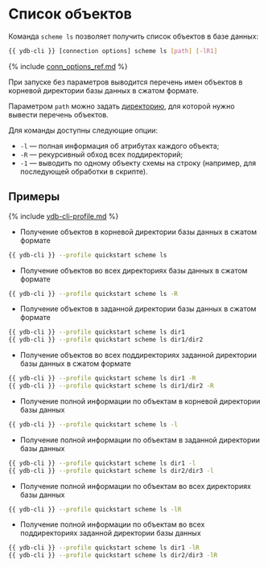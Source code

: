 # Список объектов

Команда `scheme ls` позволяет получить список объектов в базе данных:

```bash
{{ ydb-cli }} [connection options] scheme ls [path] [-lR1]
```

{% include [conn_options_ref.md](conn_options_ref.md) %}

При запуске без параметров выводится перечень имен объектов в корневой директории базы данных в сжатом формате.

Параметром `path` можно задать [директорию](../dir.md), для которой нужно вывести перечень объектов.

Для команды доступны следующие опции:

* `-l` — полная информация об атрибутах каждого объекта;
* `-R` — рекурсивный обход всех поддиректорий;
* `-1` — выводить по одному объекту схемы на строку (например, для последующей обработки в скрипте).

## Примеры

{% include [ydb-cli-profile.md](../../../../_includes/ydb-cli-profile.md) %}

- Получение объектов в корневой директории базы данных в сжатом формате

```bash
{{ ydb-cli }} --profile quickstart scheme ls
```

- Получение объектов во всех директориях базы данных в сжатом формате

```bash
{{ ydb-cli }} --profile quickstart scheme ls -R
```

- Получение объектов в заданной директории базы данных в сжатом формате

```bash
{{ ydb-cli }} --profile quickstart scheme ls dir1
{{ ydb-cli }} --profile quickstart scheme ls dir1/dir2
```

- Получение объектов во всех поддиректориях заданной директории базы данных в сжатом формате

```bash
{{ ydb-cli }} --profile quickstart scheme ls dir1 -R
{{ ydb-cli }} --profile quickstart scheme ls dir1/dir2 -R
```

- Получение полной информации по объектам в корневой директории базы данных

```bash
{{ ydb-cli }} --profile quickstart scheme ls -l
```

- Получение полной информации по объектам в заданной директории базы данных

```bash
{{ ydb-cli }} --profile quickstart scheme ls dir1 -l
{{ ydb-cli }} --profile quickstart scheme ls dir2/dir3 -l
```

- Получение полной информации по объектам во всех директориях базы данных

```bash
{{ ydb-cli }} --profile quickstart scheme ls -lR
```

- Получение полной информации по объектам во всех поддиректориях заданной директории базы данных

```bash
{{ ydb-cli }} --profile quickstart scheme ls dir1 -lR
{{ ydb-cli }} --profile quickstart scheme ls dir2/dir3 -lR
```

